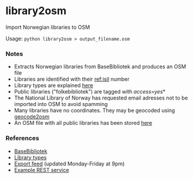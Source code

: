 # library2osm
Import Norwegian libraries to OSM

Usage: <code>python library2osm > output_filename.osm</code>

### Notes ###

* Extracts Norwegian libraries from BaseBibliotek and produces an OSM file
* Libraries are identified with their [ref:isil](https://wiki.openstreetmap.org/wiki/Key:ref:isil) number
* Library types are explained [here](http://www.biblev.no/biblioteknummer.html)
* Public libraries ("folkebibliotek") are tagged with *access=yes**
* The National Library of Norway has requested email adresses not to be imported into OSM to avoid spamming
* Many libraries have no coordinates. They may be geocoded using [geocode2osm](https://github.com/osmno/geocode2osm)
* An OSM file with all public libraries has been stored [here](https://drive.google.com/drive/folders/1nhxjciiwOOIWmTlmXsQp-4WoYwZlsGZ6?usp=sharing)


### References ###

* [BaseBibliotek](https://bibliotekutvikling.no/ressurser/tjenester-fra-nasjonalbiblioteket-til-bibliotekene/basebibliotek/)
* [Library types](http://www.biblev.no/biblioteknummer.html)
* [Export feed](https://www.nb.no/baser/bibliotek/eksport/bb-full.xml) (updated Monday-Friday at 9pm)
* [Example REST service](https://www.nb.no/BaseBibliotekSearch/rest/bibnr/NO-0030100)
